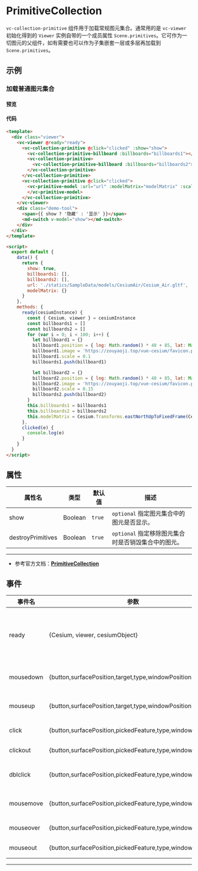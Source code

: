 # PrimitiveCollection

`vc-collection-primitive` 组件用于加载常规图元集合。通常用的是 `vc-viewer` 初始化得到的 `Viewer` 实例自带的一个成员属性 `Scene.primitives`。它可作为一切图元的父组件，如有需要也可以作为子集嵌套一层或多层再加载到 `Scene.primitives`。

## 示例

### 加载普通图元集合

#### 预览

<doc-preview>
  <template>
    <div class="viewer">
      <vc-viewer @ready="ready">
        <vc-collection-primitive @click="clicked" :show="show">
          <vc-collection-primitive-billboard :billboards="billboards1"></vc-collection-primitive-billboard>
          <vc-collection-primitive>
            <vc-collection-primitive-billboard :billboards="billboards2"></vc-collection-primitive-billboard>
          </vc-collection-primitive>
        </vc-collection-primitive>
        <vc-collection-primitive >
          <vc-primitive-model @click="clicked" :url="url" :modelMatrix="modelMatrix" :scale="10000" :minimumPixelSize="128" :maximumScale="200000">
          </vc-primitive-model>
        </vc-collection-primitive>
      </vc-viewer>
      <div class="demo-tool">
        <span>{{ show ? '隐藏' : '显示' }}</span>
        <md-switch v-model="show"></md-switch>
      </div>
    </div>
  </template>

  <script>
    export default {
      data() {
        return {
          show: true,
          billboards1: [],
          billboards2: [],
          url: './statics/SampleData/models/CesiumAir/Cesium_Air.gltf',
          modelMatrix: {}
        }
      },
      methods: {
        ready(cesiumInstance) {
          const { Cesium, viewer } = cesiumInstance
          const billboards1 = []
          const billboards2 = []
          for (var i = 0; i < 100; i++) {
            let billboard1 = {}
            billboard1.position = { lng: Math.random() * 40 + 85, lat: Math.random() * 30 + 21 }
            billboard1.image = 'https://zouyaoji.top/vue-cesium/favicon.png'
            billboard1.scale = 0.1
            billboards1.push(billboard1)

            let billboard2 = {}
            billboard2.position = { lng: Math.random() * 40 + 85, lat: Math.random() * 30 + 21 }
            billboard2.image = 'https://zouyaoji.top/vue-cesium/favicon.png'
            billboard2.scale = 0.15
            billboards2.push(billboard2)
          }
          this.billboards1 = billboards1
          this.billboards2 = billboards2
          this.modelMatrix = Cesium.Transforms.eastNorthUpToFixedFrame(Cesium.Cartesian3.fromDegrees(105, 38, 10000))
        },
        clicked (e) {
          console.log(e)
        }
      }
    }
  </script>
</doc-preview>

#### 代码

```html
<template>
  <div class="viewer">
    <vc-viewer @ready="ready">
      <vc-collection-primitive @click="clicked" :show="show">
        <vc-collection-primitive-billboard :billboards="billboards1"></vc-collection-primitive-billboard>
        <vc-collection-primitive>
          <vc-collection-primitive-billboard :billboards="billboards2"></vc-collection-primitive-billboard>
        </vc-collection-primitive>
      </vc-collection-primitive>
      <vc-collection-primitive @click="clicked">
        <vc-primitive-model :url="url" :modelMatrix="modelMatrix" :scale="10000" :minimumPixelSize="128" :maximumScale="200000">
        </vc-primitive-model>
      </vc-collection-primitive>
    </vc-viewer>
    <div class="demo-tool">
      <span>{{ show ? '隐藏' : '显示' }}</span>
      <md-switch v-model="show"></md-switch>
    </div>
  </div>
</template>

<script>
  export default {
    data() {
      return {
        show: true,
        billboards1: [],
        billboards2: [],
        url: './statics/SampleData/models/CesiumAir/Cesium_Air.gltf',
        modelMatrix: {}
      }
    },
    methods: {
      ready(cesiumInstance) {
        const { Cesium, viewer } = cesiumInstance
        const billboards1 = []
        const billboards2 = []
        for (var i = 0; i < 100; i++) {
          let billboard1 = {}
          billboard1.position = { lng: Math.random() * 40 + 85, lat: Math.random() * 30 + 21 }
          billboard1.image = 'https://zouyaoji.top/vue-cesium/favicon.png'
          billboard1.scale = 0.1
          billboards1.push(billboard1)

          let billboard2 = {}
          billboard2.position = { lng: Math.random() * 40 + 85, lat: Math.random() * 30 + 21 }
          billboard2.image = 'https://zouyaoji.top/vue-cesium/favicon.png'
          billboard2.scale = 0.15
          billboards2.push(billboard2)
        }
        this.billboards1 = billboards1
        this.billboards2 = billboards2
        this.modelMatrix = Cesium.Transforms.eastNorthUpToFixedFrame(Cesium.Cartesian3.fromDegrees(105, 38, 10000))
      },
      clicked(e) {
        console.log(e)
      }
    }
  }
</script>
```

## 属性

| 属性名            | 类型    | 默认值 | 描述                                                |
| ----------------- | ------- | ------ | --------------------------------------------------- |
| show              | Boolean | `true` | `optional` 指定图元集合中的图元是否显示。           |
| destroyPrimitives | Boolean | `true` | `optional` 指定移除图元集合时是否销毁集合中的图元。 |

---

- 参考官方文档：**[PrimitiveCollection](https://cesium.com/docs/cesiumjs-ref-doc/PrimitiveCollection.html)**

## 事件

| 事件名    | 参数                                                       | 描述                                                                             |
| --------- | ---------------------------------------------------------- | -------------------------------------------------------------------------------- |
| ready     | {Cesium, viewer, cesiumObject}                             | 该组件渲染完毕时触发，返回 Cesium 类, viewer 实例，以及当前组件的 cesiumObject。 |
| mousedown | {button,surfacePosition,target,type,windowPosition}        | 鼠标在该图元集合上按下时触发。                                                   |
| mouseup   | {button,surfacePosition,target,type,windowPosition}        | 鼠标在该图元集合上弹起时触发。                                                   |
| click     | {button,surfacePosition,pickedFeature,type,windowPosition} | 鼠标单击该图元集合时触发。                                                       |
| clickout  | {button,surfacePosition,pickedFeature,type,windowPosition} | 鼠标单击该图元集合外部时触。                                                     |
| dblclick  | {button,surfacePosition,pickedFeature,type,windowPosition} | 鼠标左键双击该图元集合时触发。                                                   |
| mousemove | {button,surfacePosition,pickedFeature,type,windowPosition} | 鼠标在该图元集合上移动时触发。                                                   |
| mouseover | {button,surfacePosition,pickedFeature,type,windowPosition} | 鼠标移动到该图元集合时触发。                                                     |
| mouseout  | {button,surfacePosition,pickedFeature,type,windowPosition} | 鼠标移出该图元集合时触发。                                                       |

---
